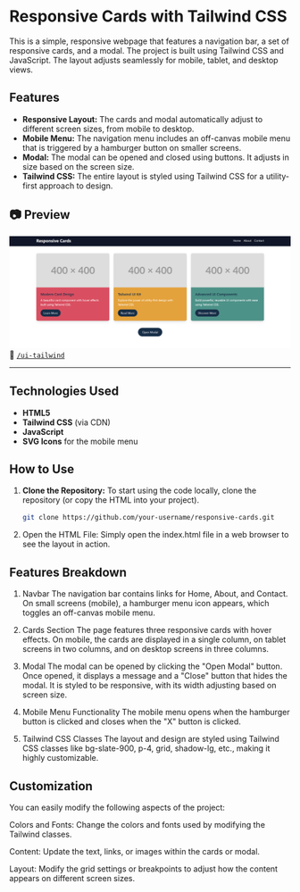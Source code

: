 # Responsive Cards with Tailwind CSS

This is a simple, responsive webpage that features a navigation bar, a set of responsive cards, and a modal. The project is built using Tailwind CSS and JavaScript. The layout adjusts seamlessly for mobile, tablet, and desktop views.

## Features

- **Responsive Layout:** The cards and modal automatically adjust to different screen sizes, from mobile to desktop.
- **Mobile Menu:** The navigation menu includes an off-canvas mobile menu that is triggered by a hamburger button on smaller screens.
- **Modal:** The modal can be opened and closed using buttons. It adjusts in size based on the screen size.
- **Tailwind CSS:** The entire layout is styled using Tailwind CSS for a utility-first approach to design.

## 📷 Preview

![UI Tailwind CSS Preview](./preview.png)  
📁 [`/ui-tailwind`](./ui-tailwind)

---

## Technologies Used

- **HTML5**
- **Tailwind CSS** (via CDN)
- **JavaScript**
- **SVG Icons** for the mobile menu

## How to Use

1. **Clone the Repository:**
   To start using the code locally, clone the repository (or copy the HTML into your project).

   ```bash
   git clone https://github.com/your-username/responsive-cards.git

   ```

2. Open the HTML File:
   Simply open the index.html file in a web browser to see the layout in action.

## Features Breakdown

1. Navbar
   The navigation bar contains links for Home, About, and Contact. On small screens (mobile), a hamburger menu icon appears, which toggles an off-canvas mobile menu.

2. Cards Section
   The page features three responsive cards with hover effects. On mobile, the cards are displayed in a single column, on tablet screens in two columns, and on desktop screens in three columns.

3. Modal
   The modal can be opened by clicking the "Open Modal" button. Once opened, it displays a message and a "Close" button that hides the modal. It is styled to be responsive, with its width adjusting based on screen size.

4. Mobile Menu Functionality
   The mobile menu opens when the hamburger button is clicked and closes when the "X" button is clicked.

5. Tailwind CSS Classes
   The layout and design are styled using Tailwind CSS classes like bg-slate-900, p-4, grid, shadow-lg, etc., making it highly customizable.

## Customization

You can easily modify the following aspects of the project:

Colors and Fonts: Change the colors and fonts used by modifying the Tailwind classes.

Content: Update the text, links, or images within the cards or modal.

Layout: Modify the grid settings or breakpoints to adjust how the content appears on different screen sizes.
